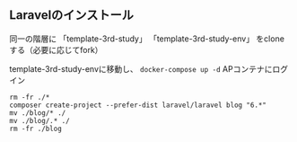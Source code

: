 ## Laravelのインストール

同一の階層に
 「template-3rd-study」
 「template-3rd-study-env」
をcloneする（必要に応じてfork）

template-3rd-study-envに移動し、
```docker-compose up -d```
APコンテナにログイン
```
rm -fr ./*
composer create-project --prefer-dist laravel/laravel blog "6.*"
mv ./blog/* ./
mv ./blog/.* ./
rm -fr ./blog
```
